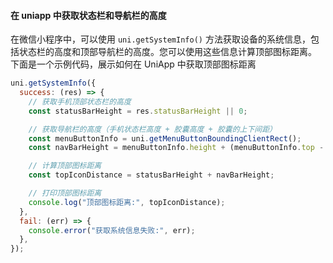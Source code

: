 #### 在 uniapp 中获取状态栏和导航栏的高度

在微信小程序中，可以使用 `uni.getSystemInfo()` 方法获取设备的系统信息，包括状态栏的高度和顶部导航栏的高度。您可以使用这些信息计算顶部图标距离。
下面是一个示例代码，展示如何在 UniApp 中获取顶部图标距离

```js
uni.getSystemInfo({
  success: (res) => {
    // 获取手机顶部状态栏的高度
    const statusBarHeight = res.statusBarHeight || 0;

    // 获取导航栏的高度（手机状态栏高度 + 胶囊高度 + 胶囊的上下间距）
    const menuButtonInfo = uni.getMenuButtonBoundingClientRect();
    const navBarHeight = menuButtonInfo.height + (menuButtonInfo.top - statusBarHeight) * 2;

    // 计算顶部图标距离
    const topIconDistance = statusBarHeight + navBarHeight;

    // 打印顶部图标距离
    console.log("顶部图标距离:", topIconDistance);
  },
  fail: (err) => {
    console.error("获取系统信息失败:", err);
  },
});
```
